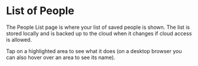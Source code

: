 ﻿# List of People

The People List page is where your list of saved people is shown. The list is stored locally and is backed up to the cloud when it changes if cloud access is allowed.

Tap on a highlighted area to see what it does (on a desktop browser you can also hover over an area to see its name).

<object type=image/svg+xml data="peoplelistpage.svg" height=500 style="width:90%"></object>

